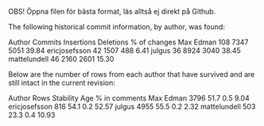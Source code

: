 OBS! Öppna filen för bästa format, läs alltså ej direkt på Github. 

The following historical commit information, by author, was found:

Author                     Commits    Insertions      Deletions    % of changes
Max Edman                      108          7347           5051           39.84
ericjosefsson                   42          1507            488            6.41
julgus                          36          8924           3040           38.45
mattelundell                    46          2160           2601           15.30

Below are the number of rows from each author that have survived and are still intact in the current revision:

Author                     Rows      Stability          Age       % in comments
Max Edman                  3796           51.7          0.5                9.04
ericjosefsson               816           54.1          0.2               52.57
julgus                     4955           55.5          0.2                2.32
mattelundell                503           23.3          0.4               10.93
